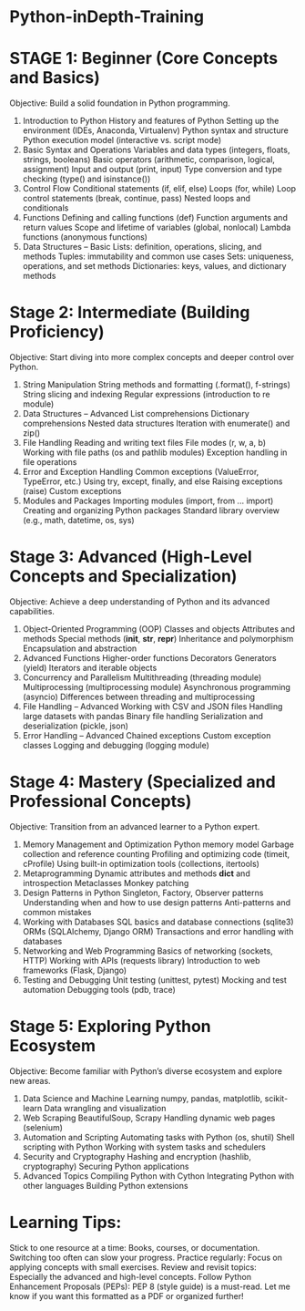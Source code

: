 # Python-inDepth-Training

# STAGE 1: Beginner (Core Concepts and Basics)
Objective: Build a solid foundation in Python programming.

1. Introduction to Python
History and features of Python
Setting up the environment (IDEs, Anaconda, Virtualenv)
Python syntax and structure
Python execution model (interactive vs. script mode)
2. Basic Syntax and Operations
Variables and data types (integers, floats, strings, booleans)
Basic operators (arithmetic, comparison, logical, assignment)
Input and output (print, input)
Type conversion and type checking (type() and isinstance())
3. Control Flow
Conditional statements (if, elif, else)
Loops (for, while)
Loop control statements (break, continue, pass)
Nested loops and conditionals
4. Functions
Defining and calling functions (def)
Function arguments and return values
Scope and lifetime of variables (global, nonlocal)
Lambda functions (anonymous functions)
5. Data Structures – Basic
Lists: definition, operations, slicing, and methods
Tuples: immutability and common use cases
Sets: uniqueness, operations, and set methods
Dictionaries: keys, values, and dictionary methods

# Stage 2: Intermediate (Building Proficiency)
Objective: Start diving into more complex concepts and deeper control over Python.

1. String Manipulation
String methods and formatting (.format(), f-strings)
String slicing and indexing
Regular expressions (introduction to re module)
2. Data Structures – Advanced
List comprehensions
Dictionary comprehensions
Nested data structures
Iteration with enumerate() and zip()
3. File Handling
Reading and writing text files
File modes (r, w, a, b)
Working with file paths (os and pathlib modules)
Exception handling in file operations
4. Error and Exception Handling
Common exceptions (ValueError, TypeError, etc.)
Using try, except, finally, and else
Raising exceptions (raise)
Custom exceptions
5. Modules and Packages
Importing modules (import, from ... import)
Creating and organizing Python packages
Standard library overview (e.g., math, datetime, os, sys)

# Stage 3: Advanced (High-Level Concepts and Specialization)
Objective: Achieve a deep understanding of Python and its advanced capabilities.

1. Object-Oriented Programming (OOP)
Classes and objects
Attributes and methods
Special methods (__init__, __str__, __repr__)
Inheritance and polymorphism
Encapsulation and abstraction
2. Advanced Functions
Higher-order functions
Decorators
Generators (yield)
Iterators and iterable objects
3. Concurrency and Parallelism
Multithreading (threading module)
Multiprocessing (multiprocessing module)
Asynchronous programming (asyncio)
Differences between threading and multiprocessing
4. File Handling – Advanced
Working with CSV and JSON files
Handling large datasets with pandas
Binary file handling
Serialization and deserialization (pickle, json)
5. Error Handling – Advanced
Chained exceptions
Custom exception classes
Logging and debugging (logging module)

# Stage 4: Mastery (Specialized and Professional Concepts)
Objective: Transition from an advanced learner to a Python expert.

1. Memory Management and Optimization
Python memory model
Garbage collection and reference counting
Profiling and optimizing code (timeit, cProfile)
Using built-in optimization tools (collections, itertools)
2. Metaprogramming
Dynamic attributes and methods
__dict__ and introspection
Metaclasses
Monkey patching
3. Design Patterns in Python
Singleton, Factory, Observer patterns
Understanding when and how to use design patterns
Anti-patterns and common mistakes
4. Working with Databases
SQL basics and database connections (sqlite3)
ORMs (SQLAlchemy, Django ORM)
Transactions and error handling with databases
5. Networking and Web Programming
Basics of networking (sockets, HTTP)
Working with APIs (requests library)
Introduction to web frameworks (Flask, Django)
6. Testing and Debugging
Unit testing (unittest, pytest)
Mocking and test automation
Debugging tools (pdb, trace)

# Stage 5: Exploring Python Ecosystem
Objective: Become familiar with Python’s diverse ecosystem and explore new areas.

1. Data Science and Machine Learning
numpy, pandas, matplotlib, scikit-learn
Data wrangling and visualization
2. Web Scraping
BeautifulSoup, Scrapy
Handling dynamic web pages (selenium)
3. Automation and Scripting
Automating tasks with Python (os, shutil)
Shell scripting with Python
Working with system tasks and schedulers
4. Security and Cryptography
Hashing and encryption (hashlib, cryptography)
Securing Python applications
5. Advanced Topics
Compiling Python with Cython
Integrating Python with other languages
Building Python extensions

# Learning Tips:
Stick to one resource at a time: Books, courses, or documentation. Switching too often can slow your progress.
Practice regularly: Focus on applying concepts with small exercises.
Review and revisit topics: Especially the advanced and high-level concepts.
Follow Python Enhancement Proposals (PEPs): PEP 8 (style guide) is a must-read.
Let me know if you want this formatted as a PDF or organized further!